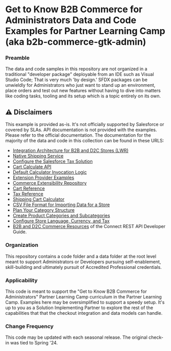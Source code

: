 # Get to Know B2B Commerce for Administrators Data and Code Examples for Partner Learning Camp (aka b2b-commerce-gtk-admin)

### Preamble

The data and code samples in this repository are not organized in a traditional "developer package" deployable from an IDE such as Visual Studio Code; That is very much 'by design.' SFDX packages can be unwieldly for Administrators who just want to stand up an environment, place orders and test out new features without having to dive into matters like coding tasks, tooling and its setup which is a topic entirely on its own.

## ⚠️ Disclaimers

This example is provided as-is. It's not officially supported by Salesforce or covered by SLAs.
API documentation is not provided with the examples. Please refer to the official documentation.
The documentation for the majority of the data and code in this collection can be found in these URLS:

* [Integration Architecture for B2B and D2C Stores (LWR)](https://developer.salesforce.com/docs/atlas.en-us.b2b_b2c_comm_dev.meta/b2b_b2c_comm_dev/b2b_b2c_comm_integration_architecture.htm)
* [Native Shipping Service](https://help.salesforce.com/s/articleView?id=sf.comm_set_up_native_shipping.htm&type=5)
* [Configure the Salesforce Tax Solution](https://help.salesforce.com/s/articleView?id=sf.comm_salesforce_tax_solution.htm&type=5)
* [Cart Calculate API](https://developer.salesforce.com/docs/commerce/salesforce-commerce/guide/cart-calculate-api.html)
* [Default Calculator Invocation Logic](https://developer.salesforce.com/docs/commerce/salesforce-commerce/guide/cart-calculate-api.html#default-calculator-invocation-logic)
* [Extension Provider Examples](https://developer.salesforce.com/docs/commerce/salesforce-commerce/guide/extension-provider-examples.html)
* [Commerce Extensibility Repository](https://github.com/forcedotcom/commerce-extensibility/tree/releases/248)
* [Cart Reference](https://developer.salesforce.com/docs/commerce/salesforce-commerce/guide/cart-reference.html)
* [Tax Reference](https://developer.salesforce.com/docs/commerce/salesforce-commerce/guide/tax-reference.html)
* [Shipping Cart Calculator](https://developer.salesforce.com/docs/commerce/salesforce-commerce/guide/ShippingCartCalculator.html)
* [CSV File Format for Importing Data for a Store](https://help.salesforce.com/s/articleView?id=sf.comm_store_csv_format.htm&type=5)
* [Plan Your Category Structure](https://help.salesforce.com/s/articleView?id=sf.comm_categories_structure.htm&type=5)
* [Create Product Categories and Subcategories](https://help.salesforce.com/s/articleView?id=sf.comm_categories_create.htm&type=5)
* [Configure Store Language, Currency, and Tax](https://help.salesforce.com/s/articleView?id=sf.comm_create_international_store.htm&type=5)
* [B2B and D2C Commerce Resources](https://developer.salesforce.com/docs/atlas.en-us.chatterapi.meta/chatterapi/connect_resources_commerce.htm) of the Connect REST API Developer Guide.

### Organization

This repository contains a code folder and a data folder at the root level meant to support Administrators or Developers pursuing self-enablement, skill-building and ultimately pursuit of Accredited Professional credentials.

### Applicability

This code is meant to support the "Get to Know B2B Commerce for Administrators" Partner Learning Camp curriculum in the Partner Learning Camp. Examples here may be oversimplified to support a speedy setup. It's up to you as a Solution Implementing Partner to explore the rest of the capabilities that that the checkout integration and data models can handle.

### Change Frequency

This code may be updated with each seasonal release. The original check-in was tied to Spring '24.

